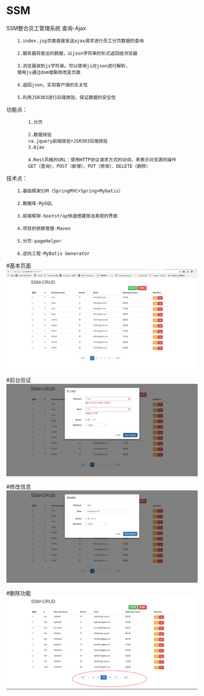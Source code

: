 # SSM
SSM整合员工管理系统
查询-Ajax

		1.index.jsp页面直接发送ajax请求进行员工分页数据的查询

		2.服务器将查出的数据，以json字符串的形式返回给浏览器

		3.浏览器收到js字符串。可以使用js对json进行解析，
		使用js通过dom增删改改变页面

		4.返回json，实现客户端的无关性	

		5.利用JSR303进行后端效验，保证数据的安全性

  
  功能点：
  
    		1.分页
		
    		2.数据效验	
      		>a.jquery前端效验+JSR303后端效验
    		3.Ajax
		
    		4.Rest风格的URL：使用HTTP协议请求方式的动词，来表示对资源的操作
    		GET（查询）、POST（新增）、PUT（修改）、DELETE（删除）

技术点：

		1.基础框架SSM（SpringMVC+Spring+Mybatis）
		
		2.数据库-MySQL
		
		3.前端框架-bootstrap快速搭建简洁美观的界面
		
		4.项目的依赖管理-Maven
		
		5.分页-pageHelper
		
		6.逆向工程-MyBatis Generator
    
 #基本页面
![Alt text](https://github.com/Shaw325/SSM/raw/master/img/1.png)

#前台验证
![Alt text](https://github.com/Shaw325/SSM/raw/master/img/2.png)

#修改信息
![Alt text](https://github.com/Shaw325/SSM/raw/master/img/3.png)

#删除功能
![Alt text](https://github.com/Shaw325/SSM/raw/master/img/4.png)
